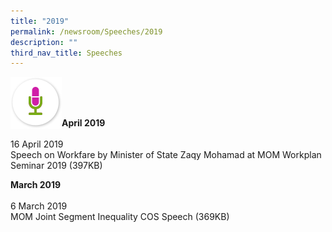 ```yaml
---
title: "2019"
permalink: /newsroom/Speeches/2019
description: ""
third_nav_title: Speeches
---
```

<img class="micicon" src="/images/speeches/ico_speeches.png" align="left"><br><br><br>


<b>April 2019</b><br><br>
16 April 2019<br>
Speech on Workfare by Minister of State Zaqy Mohamad at MOM Workplan Seminar 2019  (397KB)

<b>March 2019</b><br><br>
6 March 2019<br>
MOM Joint Segment Inequality COS Speech  (369KB)